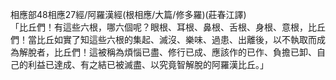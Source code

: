 相應部48相應27經/阿羅漢經(根相應/大篇/修多羅)(莊春江譯)  
「比丘們！有這些六根，哪六個呢？眼根、耳根、鼻根、舌根、身根、意根，比丘們！當比丘如實了知這些六根的集起、滅沒、樂味、過患、出離後，以不執取而成為解脫者，比丘們！這被稱為煩惱已盡、修行已成、應該作的已作、負擔已卸、自己的利益已達成、有之結已被滅盡、以究竟智解脫的阿羅漢比丘。」  
  
  
